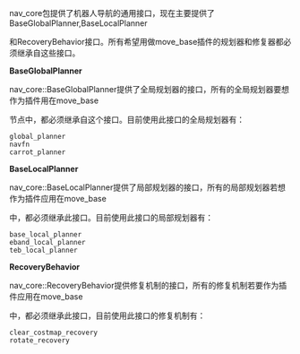 nav_core包提供了机器人导航的通用接口，现在主要提供了BaseGlobalPlanner,BaseLocalPlanner

和RecoveryBehavior接口。所有希望用做move_base插件的规划器和修复器都必须继承自这些接口。

**BaseGlobalPlanner**

nav_core::BaseGlobalPlanner提供了全局规划器的接口，所有的全局规划器要想作为插件用在move_base

节点中，都必须继承自这个接口。目前使用此接口的全局规划器有：

    global_planner
    navfn
    carrot_planner

**BaseLocalPlanner**

nav_core::BaseLocalPlanner提供了局部规划器的接口，所有的局部规划器若想作为插件应用在move_base

中，都必须继承此接口。目前使用此接口的局部规划器有：

    base_local_planner
    eband_local_planner
    teb_local_planner

**RecoveryBehavior**

nav_core::RecoveryBehavior提供修复机制的接口，所有的修复机制若要作为插件应用在move_base

中，都必须继承此接口，目前使用此接口的修复机制有：

    clear_costmap_recovery
    rotate_recovery

